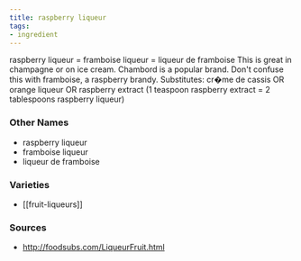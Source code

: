 ```yaml
---
title: raspberry liqueur
tags:
- ingredient
---
```

raspberry liqueur = framboise liqueur = liqueur de framboise This is great in champagne or on ice cream. Chambord is a popular brand. Don't confuse this with framboise, a raspberry brandy. Substitutes: cr�me de cassis OR orange liqueur OR raspberry extract (1 teaspoon raspberry extract = 2 tablespoons raspberry liqueur)

### Other Names

* raspberry liqueur
* framboise liqueur
* liqueur de framboise

### Varieties

* [[fruit-liqueurs]]

### Sources
* http://foodsubs.com/LiqueurFruit.html
